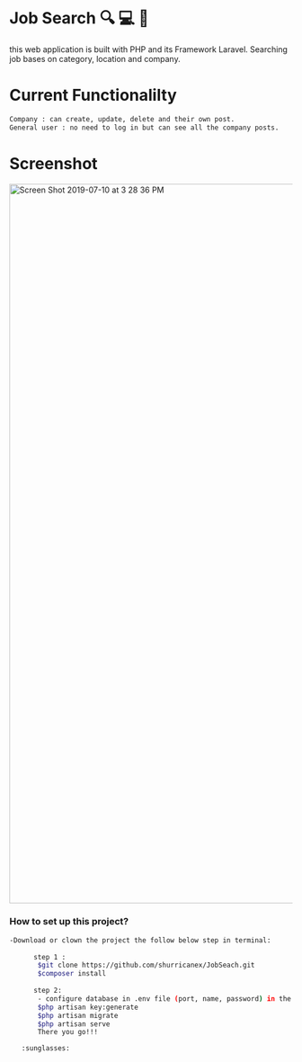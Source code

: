 # Job Search :mag: :computer: :briefcase:
 this web application is built with PHP and its Framework Laravel.
 Searching job bases on category, location and company.
 
# Current Functionalilty 
```bash
Company : can create, update, delete and their own post.
General user : no need to log in but can see all the company posts.
```
# Screenshot
<img width="1280" alt="Screen Shot 2019-07-10 at 3 28 36 PM" src="https://user-images.githubusercontent.com/38878299/60954083-97a98780-a328-11e9-91d3-fafef738de43.png">

### How to set up this project?

```bash
-Download or clown the project the follow below step in terminal: 
 
      step 1 :
       $git clone https://github.com/shurricanex/JobSeach.git
       $composer install
       
      step 2:
       - configure database in .env file (port, name, password) in the project
       $php artisan key:generate
       $php artisan migrate
       $php artisan serve 
       There you go!!!  
```       
       :sunglasses:
       


